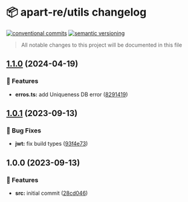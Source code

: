 # 📦 apart-re/utils changelog

[![conventional commits](https://img.shields.io/badge/conventional%20commits-1.0.0-yellow.svg)](https://conventionalcommits.org)
[![semantic versioning](https://img.shields.io/badge/semantic%20versioning-2.0.0-green.svg)](https://semver.org)

> All notable changes to this project will be documented in this file

## [1.1.0](https://github.com/apart-re/utils/compare/v1.0.1...v1.1.0) (2024-04-19)


### 🍕 Features

* **erros.ts:** add Uniqueness DB error ([8291419](https://github.com/apart-re/utils/commit/8291419b0760c3ec31f8986a45a65bd4ef1f3007))

## [1.0.1](https://github.com/apart-re/utils/compare/v1.0.0...v1.0.1) (2023-09-13)


### 🐛 Bug Fixes

* **jwt:** fix build types ([93f4e73](https://github.com/apart-re/utils/commit/93f4e73c31679599770a5b3b3f76f9fee9860806))

## 1.0.0 (2023-09-13)


### 🍕 Features

* **src:** initial commit ([28cd046](https://github.com/apart-re/utils/commit/28cd046b496deb744d3788fa3c786ca7dcc20e76))
